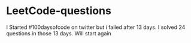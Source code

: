 # LeetCode-questions
I Started #100daysofcode on twitter but i failed after 13 days.
I solved 24 questions in those 13 days. Will start again
